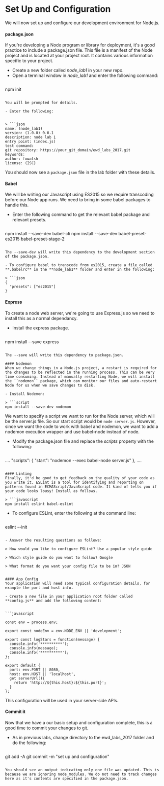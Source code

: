 # Set Up and Configuration
We will now set up and configure our development environment for Node.js.

#### package.json
If you're developing a Node program or library for deployment, it's a good practice to include a package.json file. This file is a manifest of the Node project and is located at your project root. It contains various information specific to your project.

- Create a new folder called *node_lab1* in your new repo.
- Open a terminal window in *node_lab1* and enter the following command:

> ```javascript
npm init
```

You will be prompted for details.

- Enter the following:


> ```json
name: (node_lab1)
version: (1.0.0) 0.0.1
description: node lab 1
entry point: (index.js)
test command:
git repository: https://your_git_domain/ewd_labs_2017.git
keywords:
author: fxwalsh
license: (ISC)
```

You should now see a ``package.json`` file in the lab folder with these details.

#### Babel

We will be writing our Javascript using ES2015 so we require transcoding before our Node app runs. We need to bring in some babel packages to handle this.

- Enter the following command to get the relevant babel package and relevant  presets.

> ```script
npm install --save-dev babel-cli
npm install --save-dev babel-preset-es2015 babel-preset-stage-2
```

The --save-dev will write this dependency to the development section of the package.json.

- To configure babel to transcode from es2015, create a file called **.babelrc** in the **node_lab1** folder and enter in the following:

> ```json
{
  "presets": ["es2015"]
}
```

#### Express
To create a node web server, we're going to use Express.js so we need to install this as a normal dependancy.

- Install the express package.

> ```
npm install --save express
```

The --save will write this dependency to package.json.

#### Nodemon
When we change things in a Node.js project, a restart is required for the changes to be reflected in the running process. This can be very time consuming. Instead of manually restarting Node, we will install the ``nodemon`` package, which can monitor our files and auto-restart Node for us when we save changes to disk.

- Install Nodemon:

> ```script
npm install --save-dev nodemon
```

We want to specify a script we want to run for the Node server, which will be the server.js file. So our start script would be ``node server.js``. However, since we want the code to work with babel and nodemon, we want to add a nodemon execution wrapper and use babel-node instead of node.

- Modify the package.json file and replace the *scripts* property with the following:

> ```json
....
"scripts": {
    "start": "nodemon --exec babel-node server.js"
  },
....
```

#### Linting
Finally, it'd be good to get feedback on the quality of your code as you write it. ESLint is a tool for identifying and reporting on patterns found in ECMAScript/JavaScript code. It kind of tells you if your code looks lousy! Install as follows.

> ```javascript
npm install eslint babel-eslint
```

- To configure ESLint, enter the following at the command line:

> ```shell
eslint --init
```

- Answer the resulting questions as follows:

> How would you like to configure ESLint? Use a popular style guide

> Which style guide do you want to follow? Google

> What format do you want your config file to be in? JSON


#### App Config
Your application will need some typical configuration details, for example the port and host info.

- Create a new file in your application root folder called **config.js** and add the following content:


```javascript

const env = process.env;

export const nodeEnv = env.NODE_ENV || 'development';

export const logStars = function(message) {
  console.info('**********');
  console.info(message);
  console.info('**********');
};

export default {
  port: env.PORT || 8080,
  host: env.HOST || 'localhost',
  get serverUrl(){
    return 'http://${this.host}:${this.port}';
  }
};

```

This configuration will be used in your server-side APIs.

#### Commit it

Now that we have a our basic setup and configuration complete, this is a good time to commit your changes to git.

- As in previous labs, change directory to the ewd_labs_2017 folder and do the following:

> ```shell
git add -A
git commit -m "set up and configuration"
```

You should see an output indicating only one file was updated. This is because we are ignoring node_modules. We do not need to track changes here as it's contents are specified in the package.json.
